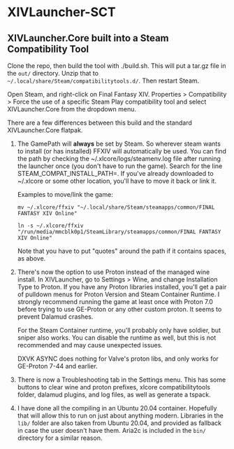 # XIVLauncher-SCT
## XIVLauncher.Core built into a Steam Compatibility Tool

Clone the repo, then build the tool with ./build.sh. This will put a tar.gz file in the `out/` directory. Unzip that to `~/.local/share/Steam/compatibilitytools.d/`. Then restart Steam.

Open Steam, and right-click on Final Fantasy XIV. Properties > Compatibility > Force the use of a specific Steam Play compatibility tool and select XIVLauncher.Core from the dropdown menu.

There are a few differences between this build and the standard XIVLauncher.Core flatpak.

1. The GamePath will **always** be set by Steam. So wherever steam wants to install (or has installed) FFXIV will automatically be used. You can find the path by checking the ~/.xlcore/logs/steamenv.log file after running the launcher once (you don't have to run the game). Search for the line STEAM_COMPAT_INSTALL_PATH=. If you've already downloaded to ~/.xlcore or some other location, you'll have to move it back or link it.

    Examples to move/link the game:

    `mv ~/.xlcore/ffxiv "~/.local/share/Steam/steamapps/common/FINAL FANTASY XIV Online"`

    `ln -s ~/.xlcore/ffxiv "/run/media/mmcblk0p1/SteamLibrary/steamapps/common/FINAL FANTASY XIV Online"`

    Note that you have to put "quotes" around the path if it contains spaces, as above. 

2. There's now the option to use Proton instead of the managed wine install. In XIVLauncher, go to Settings > Wine, and change Installation Type to Proton. If you have any Proton libraries installed, you'll get a pair of pulldown menus for Proton Version and Steam Container Runtime. I strongly recommend running the game at least once with Proton 7.0 before trying to use GE-Proton or any other custom proton. It seems to prevent Dalamud crashes.

    For the Steam Container runtime, you'll probably only have soldier, but sniper also works. You can disable the runtime as well, but this is not recommended and may cause unexpected issues.

    DXVK ASYNC does nothing for Valve's proton libs, and only works for GE-Proton 7-44 and earlier.

3. There is now a Troubleshooting tab in the Settings menu. This has some buttons to clear wine and proton prefixes, xlcore compatibilitytools folder, dalamud plugins, and log files, as well as generate a tspack.

4. I have done all the compiling in an Ubuntu 20.04 container. Hopefully that will allow this to run on just about anything modern. Libraries in the `lib/` folder are also taken from Ubuntu 20.04, and provided as fallback in case the user doesn't have them. Aria2c is included in the `bin/` directory for a similar reason.